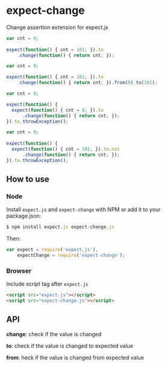 # expect-change

Change assertion extension for expect.js

```javascript
var cnt = 0;
    
expect(function() { cnt = 101; }).to
    .change(function() { return cnt; });

var cnt = 0;

expect(function() { cnt = 101; }).to
    .change(function() { return cnt; }).from(0).to(101);

var cnt = 0;

expect(function() {    
  expect(function() { cnt = 0; }).to
      .change(function() { return cnt; });
}).to.throwException();

var cnt = 0;
    
expect(function() {
  expect(function() { cnt = 101; }).to.not
      .change(function() { return cnt; });
}).to.throwException();
```

## How to use

### Node

Install `expect.js` and `expect-change` with NPM or add it to your package.json:

```javascript
$ npm install expect.js expect-change.js
```

Then:

```javascript
var expect = require('expect.js'),
    expectChange = require('expect-change');
```

### Browser

Include script tag after `expect.js`

```html
<script src="expect.js"></script>
<script src="expect-change.js"></script>
```

## API

**change**: check if the value is changed

**to**: check if the value is changed to expected value

**from**: heck if the value is changed from expected value
